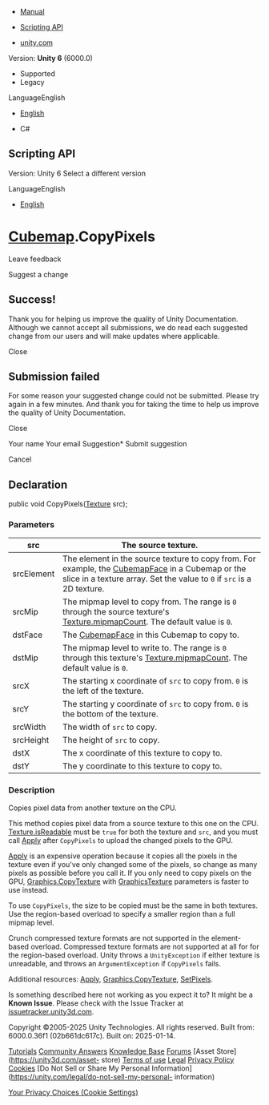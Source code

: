 [ ]()

  * [Manual](../Manual/index.html)
  * [Scripting API](../ScriptReference/index.html)

  * [unity.com](https://unity.com/)

Version: **Unity 6** (6000.0)

  * Supported
  * Legacy

LanguageEnglish

  * [English]()

  * C#

[ ](https://docs.unity3d.com)

## Scripting API

Version: Unity 6 Select a different version

LanguageEnglish

  * [English]()

#  [Cubemap](Cubemap.html).CopyPixels

Leave feedback

Suggest a change

## Success!

Thank you for helping us improve the quality of Unity Documentation. Although
we cannot accept all submissions, we do read each suggested change from our
users and will make updates where applicable.

Close

## Submission failed

For some reason your suggested change could not be submitted. Please <a>try
again</a> in a few minutes. And thank you for taking the time to help us
improve the quality of Unity Documentation.

Close

Your name Your email Suggestion* Submit suggestion

Cancel

[ ]()

## Declaration

public void CopyPixels([Texture](Texture.html) src);

### Parameters

src | The source texture.  
---|---  
srcElement | The element in the source texture to copy from. For example, the [CubemapFace](CubemapFace.html) in a Cubemap or the slice in a texture array. Set the value to `0` if `src` is a 2D texture.  
srcMip | The mipmap level to copy from. The range is `0` through the source texture's [Texture.mipmapCount](Texture-mipmapCount.html). The default value is `0`.  
dstFace | The [CubemapFace](CubemapFace.html) in this Cubemap to copy to.  
dstMip | The mipmap level to write to. The range is `0` through this texture's [Texture.mipmapCount](Texture-mipmapCount.html). The default value is `0`.  
srcX | The starting x coordinate of `src` to copy from. `0` is the left of the texture.  
srcY | The starting y coordinate of `src` to copy from. `0` is the bottom of the texture.  
srcWidth | The width of `src` to copy.  
srcHeight | The height of `src` to copy.  
dstX | The x coordinate of this texture to copy to.  
dstY | The y coordinate to this texture to copy to.  
  
### Description

Copies pixel data from another texture on the CPU.

This method copies pixel data from a source texture to this one on the CPU.
[Texture.isReadable](Texture-isReadable.html) must be `true` for both the
texture and `src`, and you must call [Apply](Cubemap.Apply.html) after
`CopyPixels` to upload the changed pixels to the GPU.  
  
[Apply](Cubemap.Apply.html) is an expensive operation because it copies all
the pixels in the texture even if you've only changed some of the pixels, so
change as many pixels as possible before you call it. If you only need to copy
pixels on the GPU, [Graphics.CopyTexture](Graphics.CopyTexture.html) with
[GraphicsTexture](Rendering.GraphicsTexture.html) parameters is faster to use
instead.  
  
To use `CopyPixels`, the size to be copied must be the same in both textures.
Use the region-based overload to specify a smaller region than a full mipmap
level.  
  
Crunch compressed texture formats are not supported in the element-based
overload. Compressed texture formats are not supported at all for for the
region-based overload. Unity throws a `UnityException` if either texture is
unreadable, and throws an `ArgumentException` if `CopyPixels` fails.  
  
Additional resources: [Apply](Cubemap.Apply.html),
[Graphics.CopyTexture](Graphics.CopyTexture.html),
[SetPixels](Cubemap.SetPixels.html).

Is something described here not working as you expect it to? It might be a
**Known Issue**. Please check with the Issue Tracker at
[issuetracker.unity3d.com](https://issuetracker.unity3d.com).

Copyright ©2005-2025 Unity Technologies. All rights reserved. Built from:
6000.0.36f1 (02b661dc617c). Built on: 2025-01-14.

[Tutorials](https://unity3d.com/learn) [Community
Answers](https://answers.unity3d.com) [Knowledge
Base](https://support.unity3d.com/hc/en-us)
[Forums](https://forum.unity3d.com) [Asset Store](https://unity3d.com/asset-
store) [Terms of use](https://docs.unity3d.com/Manual/TermsOfUse.html)
[Legal](https://unity.com/legal) [Privacy
Policy](https://unity.com/legal/privacy-policy)
[Cookies](https://unity.com/legal/cookie-policy) [Do Not Sell or Share My
Personal Information](https://unity.com/legal/do-not-sell-my-personal-
information)

[Your Privacy Choices (Cookie Settings)](javascript:void\(0\);)

